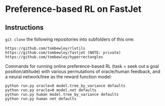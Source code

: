 # Preference-based RL on FastJet

## Instructions

`git clone` the following repositories into subfolders of this one:
```
https://github.com/tombewley/rlutils
https://github.com/tombewley/fastjet (NOTE: private)
https://github.com/tombewley/hyperrectangles
```

Commands for running online preference-based RL (task = seek out a goal position/attitude) with various permutations of oracle/human feedback, and a neural network/tree as the reward function model:
```
python run.py oracle=0 model.tree_by_variance defaults
python run.py oracle=0 model.net defaults
python run.py human model.tree_by_variance defaults
python run.py human net defaults
```